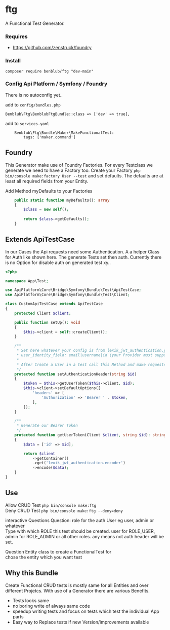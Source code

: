 # ftg
A Functional Test Generator.

### Requires
- https://github.com/zenstruck/foundry

### Install
`composer require benblub/ftg "dev-main"`

### Config Api Platform / Symfony / Foundry
There is no autoconfig yet..

add to `config/bundles.php`
```
Benblub\Ftg\BenblubFtgBundle::class => ['dev' => true],
```

add to `services.yaml`
```
    Benblub\Ftg\Bundle\Maker\MakeFunctionalTest:
        tags: ['maker.command']
```
## Foundry

This Generator make use of Foundry Factories. For every Testclass we generate we need to have a Factory too. 
Create your Factory `php bin/console make:factory User --test` and set defaults. The defaults are at least all required fields from your Entity. 

Add Method myDefaults to your Factories
```php
    public static function myDefaults(): array
    {
        $class = new self();
        
        return $class->getDefaults();
    }
```

## Extends ApiTestCase

In our Cases the Api requests need some Authentication. A a helper Class for Auth like shown here. 
The generate Tests set then auth. Currently there is no Option for disable auth on generated test xy..

```php
<?php

namespace App\Test;

use ApiPlatform\Core\Bridge\Symfony\Bundle\Test\ApiTestCase;
use ApiPlatform\Core\Bridge\Symfony\Bundle\Test\Client;

class CustomApiTestCase extends ApiTestCase
{
    protected Client $client;

    public function setUp(): void
    {
        $this->client = self::createClient();
    }

    /**
     * Set here whatever your config is from lexik_jwt_authentication.yaml <user_identity_field>
     * user_identity_field: email|username|id (your Provider must support it eg loadUserBy..)
     *
     * After Create a User in a test call this Method and make requests with this User authenticated
     */
    protected function setAuthenticationHeader(string $id)
    {
        $token = $this->getUserToken($this->client, $id);
        $this->client->setDefaultOptions([
            'headers' => [
                'Authorization' => 'Bearer ' . $token,
            ],
        ]);
    }

    /**
     * Generate our Bearer Token
     */
    protected function getUserToken(Client $client, string $id): string
    {
        $data = ['id' => $id];

        return $client
            ->getContainer()
            ->get('lexik_jwt_authentication.encoder')
            ->encode($data);
    }
}
```


## Use
Allow CRUD Test `php bin/console make:ftg`  
Deny CRUD Test `php bin/console make:ftg --deny=deny`  

interactive Questions
Question: role for the auth User eg user, admin or whatever  
Type with which ROLE this test should be created. user for ROLE_USER, admin for ROLE_ADMIN or all other roles. 
any means not auth header will be set.

Question Entity class to create a FunctionalTest for  
chose the entity which you want test

## Why this Bundle
Create Functional CRUD tests is mostly same for all Entities and over different Projetcs. With use of a Generator there are various Benefits.
- Tests looks same
- no boring write of always same code
- speedup writing tests and focus on tests which test the individual App parts
- Easy way to Replace tests if new Version/improvements available
